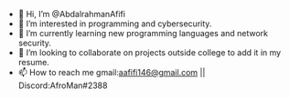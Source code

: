 - 👋 Hi, I’m @AbdalrahmanAfifi
- 👀 I’m interested in programming and cybersecurity.
- 🌱 I’m currently learning new programming languages and network security.
- 💞️ I’m looking to collaborate on projects outside college to add it in my resume.
- 📫 How to reach me gmail:aafifi146@gmail.com || Discord:AfroMan#2388

<!---
AbdalrahmanAfifi/AbdalrahmanAfifi is a ✨ special ✨ repository because its `README.md` (this file) appears on your GitHub profile.
You can click the Preview link to take a look at your changes.
--->
